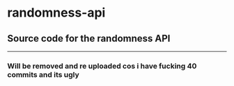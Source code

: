# randomness-api
## Source code for the randomness API
-------------
### Will be removed and re uploaded cos i have fucking 40 commits and its ugly
